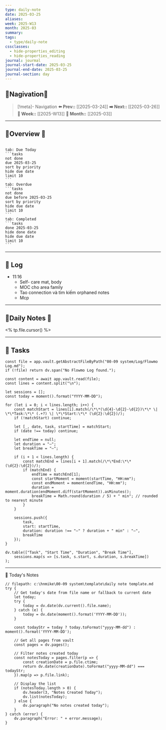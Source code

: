 ```yaml
---
type: daily-note
date: 2025-03-25
aliases: 
week: 2025-W13
month: 2025-03
summary: 
tags:
  - type/daily-note
cssclasses:
  - hide-properties_editing
  - hide-properties_reading
journal: jourmal
journal-start-date: 2025-03-25
journal-end-date: 2025-03-25
journal-section: day
---
```


## 🐣Nagivation🐣

>[!meta]- Navigation
>**⬅️ Prev::** [[2025-03-24]]
>**➡️ Next::** [[2025-03-26]]
>**📅 Week::** [[2025-W13]]
>**📆 Month::** [[2025-03]]

---
##  🌼Overview 🌼

```calendar-nav
```
````tabs
tab: Due Today
```tasks
not done
due 2025-03-25
sort by priority
hide due date
limit 10
```
tab: Overdue
```tasks 
not done 
due before 2025-03-25
sort by priority
hide due date
limit 10
```
tab: Completed
```tasks
done 2025-03-25
hide done date
hide due date
limit 10
```
````


---
## 🌱 Log
- 11:16 
	- Self- care mat, body
	- MOC cho area family
	- Tao connection và tìm kiếm orphaned notes
	- Mcp  
---

## 🌠Daily Notes 🌠

<% tp.file.cursor() %>

---
## 🍅 Tasks
```dataviewjs
const file = app.vault.getAbstractFileByPath("00-09 system/Log/Flowmo Log.md");
if (!file) return dv.span("No Flowmo Log found.");

const content = await app.vault.read(file);
const lines = content.split("\n");

let sessions = [];
const today = moment().format("YYYY-MM-DD");

for (let i = 0; i < lines.length; i++) {
    const matchStart = lines[i].match(/\*\*(\d{4}-\d{2}-\d{2})\*\* \| \*\*Task:\*\* (.+?) \| \*\*Start:\*\* (\d{2}:\d{2})/);
    if (!matchStart) continue;

    let [_, date, task, startTime] = matchStart;
    if (date !== today) continue;

    let endTime = null;
    let duration = "—";
    let breakTime = "—";

    if (i + 1 < lines.length) {
        const matchEnd = lines[i + 1].match(/\*\*End:\*\* (\d{2}:\d{2})/);
        if (matchEnd) {
            endTime = matchEnd[1];
            const startMoment = moment(startTime, "HH:mm");
            const endMoment = moment(endTime, "HH:mm");
            duration = moment.duration(endMoment.diff(startMoment)).asMinutes();
            breakTime = Math.round(duration / 5) + " min"; // rounded to nearest minute
        }
    }

    sessions.push({
        task,
        start: startTime,
        duration: duration !== "—" ? duration + " min" : "—",
        breakTime
    });
}

dv.table(["Task", "Start Time", "Duration", "Break Time"],
    sessions.map(s => [s.task, s.start, s.duration, s.breakTime])
);
```
---



  

🐹 Today's Notes
```dataviewjs
// filepath: c:\hnmike\00-09 system\template\daily note template.md
try {
    // Get today's date from file name or fallback to current date
    let today;
    try {
        today = dv.date(dv.current().file.name);
    } catch (e) {
        today = dv.date(moment().format('YYYY-MM-DD'));
    }
    
    const todayStr = today ? today.toFormat("yyyy-MM-dd") : moment().format('YYYY-MM-DD');

    // Get all pages from vault
    const pages = dv.pages();

    // Filter notes created today
    const notesToday = pages.filter(p => {
        const creationDate = p.file.ctime;
        return dv.date(creationDate).toFormat("yyyy-MM-dd") === todayStr;
    }).map(p => p.file.link);

    // Display the list
    if (notesToday.length > 0) {
        dv.header(3, "Notes Created Today");
        dv.list(notesToday);
    } else {
        dv.paragraph("No notes created today");
    }
} catch (error) {
    dv.paragraph("Error: " + error.message);
}
```
  





